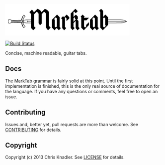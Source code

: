 ![marktab](docs/marktab.png)

[![Build Status](https://travis-ci.org/cknadler/marktab.png?branch=master)](https://travis-ci.org/cknadler/marktab)

Concise, machine readable, guitar tabs.

## Docs

The [MarkTab grammar](https://github.com/cknadler/marktab/blob/master/docs/grammar.md) is fairly solid at this point. Until the first implementation is finished, this is the only real source of documentation for the language. If you have any questions or comments, feel free to open an issue.

## Contributing

Issues and, better yet, pull requests are more than welcome. See [CONTRIBUTING](https://github.com/cknadler/marktab/blob/master/CONTRIBUTING.md) for details.

## Copyright

Copyright (c) 2013 Chris Knadler. See [LICENSE](https://github.com/cknadler/marktab/blob/master/LICENSE) for details.
